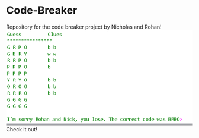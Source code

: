 # Code-Breaker
Repository for the code breaker project by Nicholas and Rohan!
![Screenshot](output.png)
Check it out!

